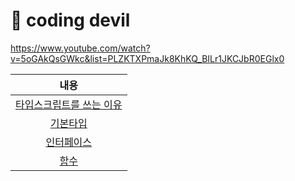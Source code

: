 
# 📌 coding devil 

https://www.youtube.com/watch?v=5oGAkQsGWkc&list=PLZKTXPmaJk8KhKQ_BILr1JKCJbR0EGlx0

|내용|
|:------:|
|[타입스크립트를 쓰는 이유](https://github.com/smilejakdu/typescript_study/blob/main/coding_devil/1.md)|
|[기본타입](https://github.com/smilejakdu/typescript_study/blob/main/coding_devil/2.base_type.md)|
|[인터페이스](https://github.com/smilejakdu/typescript_study/blob/main/coding_devil/3.interface.md)|
|[함수](https://github.com/smilejakdu/typescript_study/blob/main/coding_devil/4.function.md)|